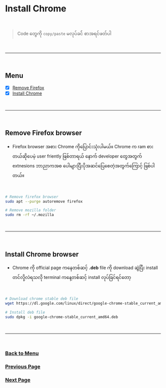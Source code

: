 # Install Chrome

</br>

> Code တွေကို `copy/paste` မလုပ်ခင်် စာအရင်ဖတ်ပါ

</br>

---

</br>

## Menu

- [x] [Remove Firefox](#remove-firefox-browser)
- [x] [Install Chrome](#install-chrome-browser)

</br>

---

</br>

## Remove Firefox browser

- Firefox browser အစား Chrome ကိုပြောင်းသုံးပါမယ်။ Chrome က ram စားတယ်ဆိုပေမဲ့ user friently ဖြစ်တာရယ် နောက် developer တွေအတွက် extnesions ဘာညာကအစ ပေါများပြီးပိုအဆင်ပြေစေတဲ့အတွက်ကြောင့် ဖြစ်ပါတယ်။

</br>

```bash
# Remove firefox browser
sudo apt --purge autoremove firefox

# Remove mozilla folder
sudo rm -rf ~/.mozilla
```

</br>

---

</br>

## Install Chrome browser

- Chrome ကို official page ကနေတစ်ဆင့် **.deb** file ကို download ဆွဲပြီး install တင်လို့လဲရသလို terminal ကနေ့တစ်ဆင့် install လုပ်ခြင်ရင်တော့

</br>

```bash
# Download chrome stable deb file
wget https://dl.google.com/linux/direct/google-chrome-stable_current_amd64.deb

# Install deb file
sudo dpkg -i google-chrome-stable_current_amd64.deb
```

</br>

---

</br>

### [Back to Menu](#menu)

### [Previous Page](./2.Install_git.md)

### [Next Page](/4.Setup_vpn.md#setup-111/warp-vpn)
